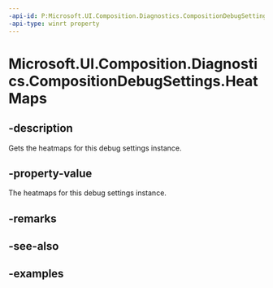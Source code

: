 ```yaml
---
-api-id: P:Microsoft.UI.Composition.Diagnostics.CompositionDebugSettings.HeatMaps
-api-type: winrt property
---
```


<!-- Property syntax.
public CompositionDebugHeatMaps HeatMaps { get; }
-->

# Microsoft.UI.Composition.Diagnostics.CompositionDebugSettings.HeatMaps

## -description

Gets the heatmaps for this debug settings instance.

## -property-value

The heatmaps for this debug settings instance.

## -remarks

## -see-also

## -examples

